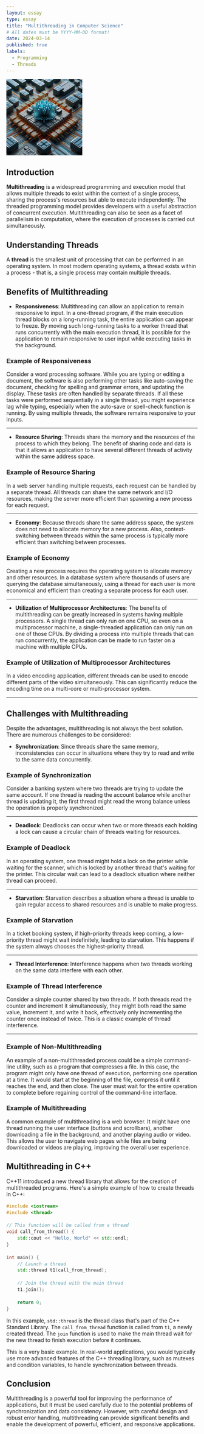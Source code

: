 ```yaml
---
layout: essay
type: essay
title: "Multithreading in Computer Science"
# All dates must be YYYY-MM-DD format!
date: 2024-03-14
published: true
labels:
  - Programming
  - Threads
---
```


<img width="200px" class="rounded float-start pe-4" src="../img/multithread/multithreadessayhead.jpg">

## Introduction

**Multithreading** is a widespread programming and execution model that allows multiple threads to exist within the context of a single process, sharing the process's resources but able to execute independently. The threaded programming model provides developers with a useful abstraction of concurrent execution. Multithreading can also be seen as a facet of parallelism in computation, where the execution of processes is carried out simultaneously.

## Understanding Threads

A **thread** is the smallest unit of processing that can be performed in an operating system. In most modern operating systems, a thread exists within a process - that is, a single process may contain multiple threads.

## Benefits of Multithreading

- **Responsiveness**: Multithreading can allow an application to remain responsive to input. In a one-thread program, if the main execution thread blocks on a long-running task, the entire application can appear to freeze. By moving such long-running tasks to a worker thread that runs concurrently with the main execution thread, it is possible for the application to remain responsive to user input while executing tasks in the background.

### Example of Responsiveness

Consider a word processing software. While you are typing or editing a document, the software is also performing other tasks like auto-saving the document, checking for spelling and grammar errors, and updating the display. These tasks are often handled by separate threads. If all these tasks were performed sequentially in a single thread, you might experience lag while typing, especially when the auto-save or spell-check function is running. By using multiple threads, the software remains responsive to your inputs.

---

- **Resource Sharing**: Threads share the memory and the resources of the process to which they belong. The benefit of sharing code and data is that it allows an application to have several different threads of activity within the same address space.

### Example of Resource Sharing

In a web server handling multiple requests, each request can be handled by a separate thread. All threads can share the same network and I/O resources, making the server more efficient than spawning a new process for each request.

---

- **Economy**: Because threads share the same address space, the system does not need to allocate memory for a new process. Also, context-switching between threads within the same process is typically more efficient than switching between processes.

### Example of Economy

Creating a new process requires the operating system to allocate memory and other resources. In a database system where thousands of users are querying the database simultaneously, using a thread for each user is more economical and efficient than creating a separate process for each user.

---

- **Utilization of Multiprocessor Architectures**: The benefits of multithreading can be greatly increased in systems having multiple processors. A single thread can only run on one CPU, so even on a multiprocessor machine, a single-threaded application can only run on one of those CPUs. By dividing a process into multiple threads that can run concurrently, the application can be made to run faster on a machine with multiple CPUs.

### Example of Utilization of Multiprocessor Architectures

In a video encoding application, different threads can be used to encode different parts of the video simultaneously. This can significantly reduce the encoding time on a multi-core or multi-processor system.

---

## Challenges with Multithreading

Despite the advantages, multithreading is not always the best solution. There are numerous challenges to be considered:

- **Synchronization**: Since threads share the same memory, inconsistencies can occur in situations where they try to read and write to the same data concurrently.

### Example of Synchronization

Consider a banking system where two threads are trying to update the same account. If one thread is reading the account balance while another thread is updating it, the first thread might read the wrong balance unless the operation is properly synchronized.

---

- **Deadlock**: Deadlocks can occur when two or more threads each holding a lock can cause a circular chain of threads waiting for resources.

### Example of Deadlock

In an operating system, one thread might hold a lock on the printer while waiting for the scanner, which is locked by another thread that's waiting for the printer. This circular wait can lead to a deadlock situation where neither thread can proceed.

---

- **Starvation**: Starvation describes a situation where a thread is unable to gain regular access to shared resources and is unable to make progress.

### Example of Starvation

In a ticket booking system, if high-priority threads keep coming, a low-priority thread might wait indefinitely, leading to starvation. This happens if the system always chooses the highest-priority thread.

---

- **Thread Interference**: Interference happens when two threads working on the same data interfere with each other.

### Example of Thread Interference

Consider a simple counter shared by two threads. If both threads read the counter and increment it simultaneously, they might both read the same value, increment it, and write it back, effectively only incrementing the counter once instead of twice. This is a classic example of thread interference.

---

### Example of Non-Multithreading

An example of a non-multithreaded process could be a simple command-line utility, such as a program that compresses a file. In this case, the program might only have one thread of execution, performing one operation at a time. It would start at the beginning of the file, compress it until it reaches the end, and then close. The user must wait for the entire operation to complete before regaining control of the command-line interface.

### Example of Multithreading

A common example of multithreading is a web browser. It might have one thread running the user interface (buttons and scrollbars), another downloading a file in the background, and another playing audio or video. This allows the user to navigate web pages while files are being downloaded or videos are playing, improving the overall user experience.

## Multithreading in C++

C++11 introduced a new thread library that allows for the creation of multithreaded programs. Here's a simple example of how to create threads in C++:

```cpp
#include <iostream>
#include <thread>

// This function will be called from a thread
void call_from_thread() {
    std::cout << "Hello, World" << std::endl;
}

int main() {
    // Launch a thread
    std::thread t1(call_from_thread);

    // Join the thread with the main thread
    t1.join();

    return 0;
}
```

In this example, `std::thread` is the thread class that's part of the C++ Standard Library. The `call_from_thread` function is called from `t1`, a newly created thread. The `join` function is used to make the main thread wait for the new thread to finish execution before it continues.

This is a very basic example. In real-world applications, you would typically use more advanced features of the C++ threading library, such as mutexes and condition variables, to handle synchronization between threads.

## Conclusion

Multithreading is a powerful tool for improving the performance of applications, but it must be used carefully due to the potential problems of synchronization and data consistency. However, with careful design and robust error handling, multithreading can provide significant benefits and enable the development of powerful, efficient, and responsive applications.
